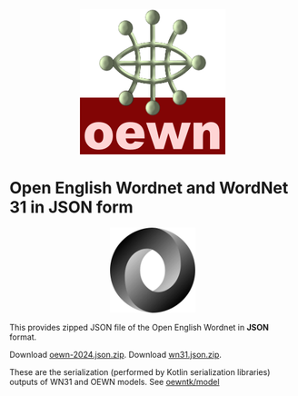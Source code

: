 <p align="center">
<img width="256" height="256" src="images/oewn.png">
</p>

# Open English Wordnet and WordNet 31 in JSON form

<p align="center">
<img width="150" src="images/JSON.png">
</p>

This provides zipped JSON file of the Open English Wordnet in **JSON** format.

Download [oewn-2024.json.zip](https://x-englishwordnet.github.io/json/oewn-2024.json.zip).
Download [wn31.json.zip](https://x-englishwordnet.github.io/json/wn31.json.zip).

These are the serialization (performed by Kotlin serialization libraries) outputs of WN31 and OEWN models.
See [oewntk/model](https://github.com/oewntk/model)
